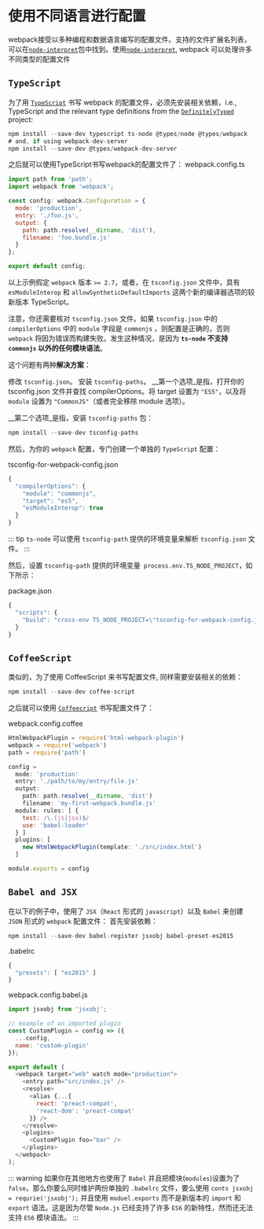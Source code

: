 # 使用不同语言进行配置

webpack接受以多种编程和数据语言编写的配置文件。支持的文件扩展名列表，可以在[`node-interpret`](https://github.com/gulpjs/interpret)包中找到。使用[`node-interpret`](https://github.com/gulpjs/interpret), webpack 可以处理许多不同类型的配置文件

## `TypeScript`
为了用 [`TypeScript`](http://www.typescriptlang.org/) 书写 webpack 的配置文件，必须先安装相关依赖，i.e., TypeScript and the relevant type definitions from the [`DefinitelyTyped`](https://definitelytyped.org/) project:
``` js
npm install --save-dev typescript ts-node @types/node @types/webpack
# and, if using webpack-dev-server
npm install --save-dev @types/webpack-dev-server
```
之后就可以使用TypeScript书写webpack的配置文件了：
webpack.config.ts
``` js
import path from 'path';
import webpack from 'webpack';

const config: webpack.Configuration = {
  mode: 'production',
  entry: './foo.js',
  output: {
    path: path.resolve(__dirname, 'dist'),
    filename: 'foo.bundle.js'
  }
};

export default config;
```
以上示例假定 `webpack` 版本 `>= 2.7`，或者，在 `tsconfig.json` 文件中，具有 `esModuleInterop` 和 `allowSyntheticDefaultImports` 这两个新的编译器选项的较新版本 TypeScript。

注意，你还需要核对 `tsconfig.json` 文件。如果 `tsconfig.json` 中的 `compilerOptions` 中的 `module` 字段是 `commonjs` ，则配置是正确的，否则 `webpack` 将因为错误而构建失败。发生这种情况，是因为 **`ts-node` 不支持 `commonjs` 以外的任何模块语法**。

这个问题有两种**解决方案**：

修改 `tsconfig.json`。
安装 `tsconfig-paths`。
__第一个选项_是指，打开你的 tsconfig.json 文件并查找 compilerOptions。将 target 设置为 `"ES5"`，以及将 `module` 设置为 `"CommonJS"`（或者完全移除 module 选项）。

__第二个选项_是指，安装 `tsconfig-paths` 包：
``` js
npm install --save-dev tsconfig-paths
```
然后，为你的 `webpack` 配置，专门创建一个单独的 `TypeScript` 配置：

tsconfig-for-webpack-config.json
``` js
{
  "compilerOptions": {
    "module": "commonjs",
    "target": "es5",
    "esModuleInterop": true
  }
}
```
::: tip
`ts-node` 可以使用 `tsconfig-path` 提供的环境变量来解析 `tsconfig.json` 文件。
:::

然后，设置 `tsconfig-path` 提供的环境变量` process.env.TS_NODE_PROJECT`，如下所示：

package.json
``` js
{
  "scripts": {
    "build": "cross-env TS_NODE_PROJECT=\"tsconfig-for-webpack-config.json\" webpack"
  }
}
```

## `CoffeeScript`
类似的，为了使用 CoffeeScript 来书写配置文件, 同样需要安装相关的依赖：
``` js
npm install --save-dev coffee-script
```
之后就可以使用 [`Coffeecript`](http://coffeescript.org/) 书写配置文件了：

webpack.config.coffee
``` js
HtmlWebpackPlugin = require('html-webpack-plugin')
webpack = require('webpack')
path = require('path')

config =
  mode: 'production'
  entry: './path/to/my/entry/file.js'
  output:
    path: path.resolve(__dirname, 'dist')
    filename: 'my-first-webpack.bundle.js'
  module: rules: [ {
    test: /\.(js|jsx)$/
    use: 'babel-loader'
  } ]
  plugins: [
    new HtmlWebpackPlugin(template: './src/index.html')
  ]

module.exports = config
```

## `Babel and JSX `
在以下的例子中，使用了 `JSX`（`React` 形式的 `javascript`）以及 `Babel` 来创建 `JSON` 形式的 `webpack` 配置文件：
首先安装依赖：
``` js
npm install --save-dev babel-register jsxobj babel-preset-es2015
```
.babelrc
``` js
{
  "presets": [ "es2015" ]
}
```
webpack.config.babel.js
``` js
import jsxobj from 'jsxobj';

// example of an imported plugin
const CustomPlugin = config => ({
  ...config,
  name: 'custom-plugin'
});

export default (
  <webpack target="web" watch mode="production">
    <entry path="src/index.js" />
    <resolve>
      <alias {...{
        react: 'preact-compat',
        'react-dom': 'preact-compat'
      }} />
    </resolve>
    <plugins>
      <CustomPlugin foo="bar" />
    </plugins>
  </webpack>
);
```
::: warning
如果你在其他地方也使用了 `Babel` 并且把模块(`modules`)设置为了 `false`，那么你要么同时维护两份单独的 `.babelrc` 文件，要么使用 `conts jsxobj = requrie('jsxobj');` 并且使用 `moduel.exports` 而不是新版本的 `import` 和 `export` 语法。这是因为尽管 `Node.js` 已经支持了许多 `ES6` 的新特性，然而还无法支持 `ES6` 模块语法。
:::
